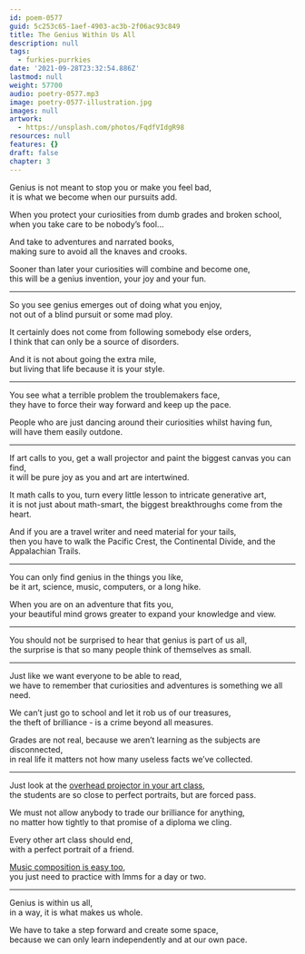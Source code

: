 ```yaml
---
id: poem-0577
guid: 5c253c65-1aef-4903-ac3b-2f06ac93c849
title: The Genius Within Us All
description: null
tags:
  - furkies-purrkies
date: '2021-09-28T23:32:54.886Z'
lastmod: null
weight: 57700
audio: poetry-0577.mp3
image: poetry-0577-illustration.jpg
images: null
artwork:
  - https://unsplash.com/photos/FqdfVIdgR98
resources: null
features: {}
draft: false
chapter: 3
---
```


Genius is not meant to stop you or make you feel bad,\
it is what we become when our pursuits add.

When you protect your curiosities from dumb grades and broken school,\
when you take care to be nobody’s fool...

And take to adventures and narrated books,\
making sure to avoid all the knaves and crooks.

Sooner than later your curiosities will combine and become one,\
this will be a genius invention, your joy and your fun.

---

So you see genius emerges out of doing what you enjoy,\
not out of a blind pursuit or some mad ploy.

It certainly does not come from following somebody else orders,\
I think that can only be a source of disorders.

And it is not about going the extra mile,\
but living that life because it is your style.

---

You see what a terrible problem the troublemakers face,\
they have to force their way forward and keep up the pace.

People who are just dancing around their curiosities whilst having fun,\
will have them easily outdone.

---

If art calls to you, get a wall projector and paint the biggest canvas you can find,\
it will be pure joy as you and art are intertwined.

It math calls to you, turn every little lesson to intricate generative art,\
it is not just about math-smart, the biggest breakthroughs come from the heart.

And if you are a travel writer and need material for your tails,\
then you have to walk the Pacific Crest, the Continental Divide, and the Appalachian Trails.

---

You can only find genius in the things you like,\
be it art, science, music, computers, or a long hike.

When you are on an adventure that fits you,\
your beautiful mind grows greater to expand your knowledge and view.

---

You should not be surprised to hear that genius is part of us all,\
the surprise is that so many people think of themselves as small.

---

Just like we want everyone to be able to read,\
we have to remember that curiosities and adventures is something we all need.

We can’t just go to school and let it rob us of our treasures,\
the theft of brilliance - is a crime beyond all measures.

Grades are not real, because we aren’t learning as the subjects are disconnected,\
in real life it matters not how many useless facts we’ve collected.

---

Just look at the [overhead projector in your art class](https://www.youtube.com/watch?v=SzjZxIaZEd4),\
the students are so close to perfect portraits, but are forced pass.

We must not allow anybody to trade our brilliance for anything,\
no matter how tightly to that promise of a diploma we cling.

Every other art class should end,\
with a perfect portrait of a friend.

[Music composition is easy too](https://www.youtube.com/watch?v=0sRvkaxh8EU),\
you just need to practice with lmms for a day or two.

---

Genius is within us all,\
in a way, it is what makes us whole.

We have to take a step forward and create some space,\
because we can only learn independently and at our own pace.
